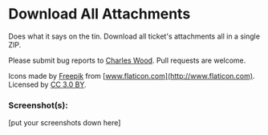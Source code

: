 # Download All Attachments

Does what it says on the tin. Download all ticket's attachments all in a single ZIP.

Please submit bug reports to [Charles Wood](mailto:charles.adrian.wood@gmail.com). Pull requests are welcome.

Icons made by [Freepik](http://www.flaticon.com/authors/freepik) from [www.flaticon.com](http://www.flaticon.com). Licensed by [CC 3.0 BY](http://creativecommons.org/licenses/by/3.0/).

### Screenshot(s):
[put your screenshots down here]

